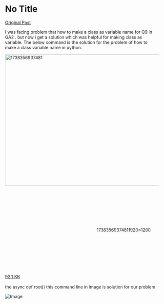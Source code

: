 # No Title

[Original Post](https://discourse.onlinedegree.iitm.ac.in/t/161120/130)

<p>I was facing problem that how to make a class as variable name for Q9 in GA2 . but now i get a solution which was helpful for making class as variable. The below command is the solution for the problem of how to make a class variable name in python.<br>
<div class="lightbox-wrapper"><a class="lightbox" href="https://europe1.discourse-cdn.com/flex013/uploads/iitm/original/3X/6/d/6dd6d489a4e58295c95ac77283ceacd1bfc661db.jpeg" data-download-href="/uploads/short-url/fFGjAn7pLhCnAM0zvyI5D4kJvrZ.jpeg?dl=1" title="1738356937481" rel="noopener nofollow ugc"><img src="https://europe1.discourse-cdn.com/flex013/uploads/iitm/optimized/3X/6/d/6dd6d489a4e58295c95ac77283ceacd1bfc661db_2_690x431.jpeg" alt="1738356937481" data-base62-sha1="fFGjAn7pLhCnAM0zvyI5D4kJvrZ" width="690" height="431" srcset="https://europe1.discourse-cdn.com/flex013/uploads/iitm/optimized/3X/6/d/6dd6d489a4e58295c95ac77283ceacd1bfc661db_2_690x431.jpeg, https://europe1.discourse-cdn.com/flex013/uploads/iitm/optimized/3X/6/d/6dd6d489a4e58295c95ac77283ceacd1bfc661db_2_1035x646.jpeg 1.5x, https://europe1.discourse-cdn.com/flex013/uploads/iitm/optimized/3X/6/d/6dd6d489a4e58295c95ac77283ceacd1bfc661db_2_1380x862.jpeg 2x" data-dominant-color="130F23"><div class="meta"><svg class="fa d-icon d-icon-far-image svg-icon" aria-hidden="true"><use href="#far-image"></use></svg><span class="filename">1738356937481</span><span class="informations">1920×1200 92.1 KB</span><svg class="fa d-icon d-icon-discourse-expand svg-icon" aria-hidden="true"><use href="#discourse-expand"></use></svg></div></a></div><br>
the async def root() this command line in image is solution for our problem.</p>

![Image](https://europe1.discourse-cdn.com/flex013/uploads/iitm/optimized/3X/6/d/6dd6d489a4e58295c95ac77283ceacd1bfc661db_2_690x431.jpeg)